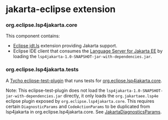 # jakarta-eclipse extension

### org.eclipse.lsp4jakarta.core

This component contains:
- [Eclipse jdt.ls](https://github.com/eclipse/eclipse.jdt.ls) extension providing Jakarta support.
- Eclipse IDE client that consumes the [Language Server for Jakarta EE](../lsp4jakarta) by loading the `lsp4jakarta-1.0-SNAPSHOT-jar-with-dependencies.jar`.

### org.eclipse.lsp4jakarta.tests

A [Tycho eclipse-test-plugin](https://wiki.eclipse.org/Tycho/Packaging_Types#eclipse-test-plugin) that runs tests for [org.eclipse.lsp4jakarta.core](/org.eclipse.lsp4jakarta.core).

Note: This eclipse-test-plugin does not load the `lsp4jakarta-1.0-SNAPSHOT-jar-with-dependencies.jar` directly, it only loads the `org.jakartaee.lsp4e` eclipse plugin exposed by `org.eclipse.lsp4jakarta.core`. This requires certain `DiagnosticParams` and `CodeActionParams` to be duplicated from lsp4jakarta in org.eclipse.lsp4jakarta.core. See [JakartaDiagnosticsParams](https://github.com/eclipse/lsp4jakarta/blob/master/jakarta-eclipse/org.eclipse.lsp4jakarta.core/src/io/microshed/jakartals/commons/JakartaDiagnosticsParams.java).